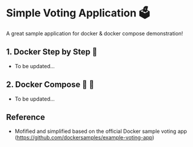 # Simple Voting Application 🗳️
A great sample application for docker & docker compose demonstration!

## 1. Docker Step by Step 🐳
- To be updated...

## 2. Docker Compose 🐳 🐳
- To be updated...

## Reference 
- Mofified and simplified based on the official Docker sample voting app (https://github.com/dockersamples/example-voting-app)
